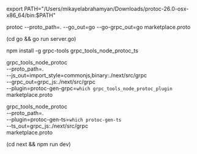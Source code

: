 export PATH="/Users/mikayelabrahamyan/Downloads/protoc-26.0-osx-x86_64/bin:$PATH"

protoc --proto_path=. --go_out=go --go-grpc_out=go marketplace.proto

(cd go && go run server.go)

npm install -g grpc-tools grpc_tools_node_protoc_ts

grpc_tools_node_protoc \
    --proto_path=. \
    --js_out=import_style=commonjs,binary:./next/src/grpc \
    --grpc_out=grpc_js:./next/src/grpc \
    --plugin=protoc-gen-grpc=`which grpc_tools_node_protoc_plugin` \
    marketplace.proto

grpc_tools_node_protoc \
    --proto_path=. \
    --plugin=protoc-gen-ts=`which protoc-gen-ts` \
    --ts_out=grpc_js:./next/src/grpc \
    marketplace.proto

(cd next && npm run dev)